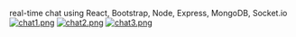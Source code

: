 real-time chat using React, Bootstrap, Node, Express, MongoDB, Socket.io
[![chat1.png](https://i.postimg.cc/kgWZCTX6/chat1.png)](https://postimg.cc/ZWKjFFN4)
[![chat2.png](https://i.postimg.cc/TP94LhbT/chat2.png)](https://postimg.cc/GB4Q6Lzf)
[![chat3.png](https://i.postimg.cc/Xv3PY9p2/chat3.png)](https://postimg.cc/NKJDN98T)
